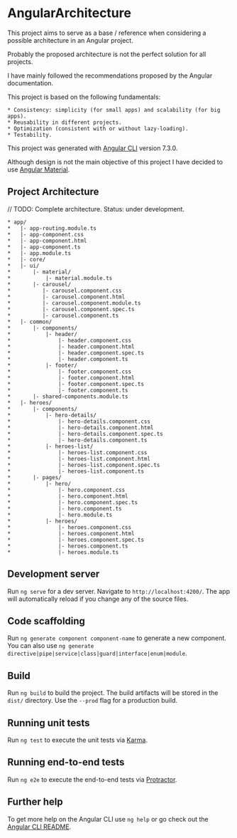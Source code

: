 # AngularArchitecture

This project aims to serve as a base / reference when considering a possible architecture in an Angular project.

Probably the proposed architecture is not the perfect solution for all projects.

I have mainly followed the recommendations proposed by the Angular documentation.

This project is based on the following fundamentals:

    * Consistency: simplicity (for small apps) and scalability (for big apps).
    * Reusability in different projects.
    * Optimization (consistent with or without lazy-loading).
    * Testability.

This project was generated with [Angular CLI](https://github.com/angular/angular-cli) version 7.3.0.

Although design is not the main objective of this project I have decided to use [Angular Material](https://material.angular.io/).

## Project Architecture

// TODO: Complete architecture. Status: under development.

    * app/
    *   |- app-routing.module.ts
    *   |- app-component.css
    *   |- app-component.html
    *   |- app-component.ts
    *   |- app.module.ts
    *   |- core/
    *   |- ui/
    *       |- material/
    *           |- material.module.ts
    *       |- carousel/
    *          |- carousel.component.css
    *          |- carousel.component.html
    *          |- carousel.component.module.ts
    *          |- carousel.component.spec.ts
    *          |- carousel.component.ts
    *   |- common/
    *       |- components/
    *           |- header/
    *               |- header.component.css
    *               |- header.component.html
    *               |- header.component.spec.ts
    *               |- header.component.ts
    *           |- footer/
    *               |- footer.component.css
    *               |- footer.component.html
    *               |- footer.component.spec.ts
    *               |- footer.component.ts
    *       |- shared-components.module.ts
    *   |- heroes/
    *       |- components/
    *           |- hero-details/
    *               |- hero-details.component.css
    *               |- hero-details.component.html
    *               |- hero-details.component.spec.ts
    *               |- hero-details.component.ts
    *           |- heroes-list/
    *               |- heroes-list.component.css
    *               |- heroes-list.component.html
    *               |- heroes-list.component.spec.ts
    *               |- heroes-list.component.ts
    *       |- pages/
    *           |- hero/
    *               |- hero.component.css
    *               |- hero.component.html
    *               |- hero.component.spec.ts
    *               |- hero.component.ts
    *               |- hero.module.ts
    *           |- heroes/
    *               |- heroes.component.css
    *               |- heroes.component.html
    *               |- heroes.component.spec.ts
    *               |- heroes.component.ts
    *               |- heroes.module.ts

## Development server

Run `ng serve` for a dev server. Navigate to `http://localhost:4200/`. The app will automatically reload if you change any of the source files.

## Code scaffolding

Run `ng generate component component-name` to generate a new component. You can also use `ng generate directive|pipe|service|class|guard|interface|enum|module`.

## Build

Run `ng build` to build the project. The build artifacts will be stored in the `dist/` directory. Use the `--prod` flag for a production build.

## Running unit tests

Run `ng test` to execute the unit tests via [Karma](https://karma-runner.github.io).

## Running end-to-end tests

Run `ng e2e` to execute the end-to-end tests via [Protractor](http://www.protractortest.org/).

## Further help

To get more help on the Angular CLI use `ng help` or go check out the [Angular CLI README](https://github.com/angular/angular-cli/blob/master/README.md).
